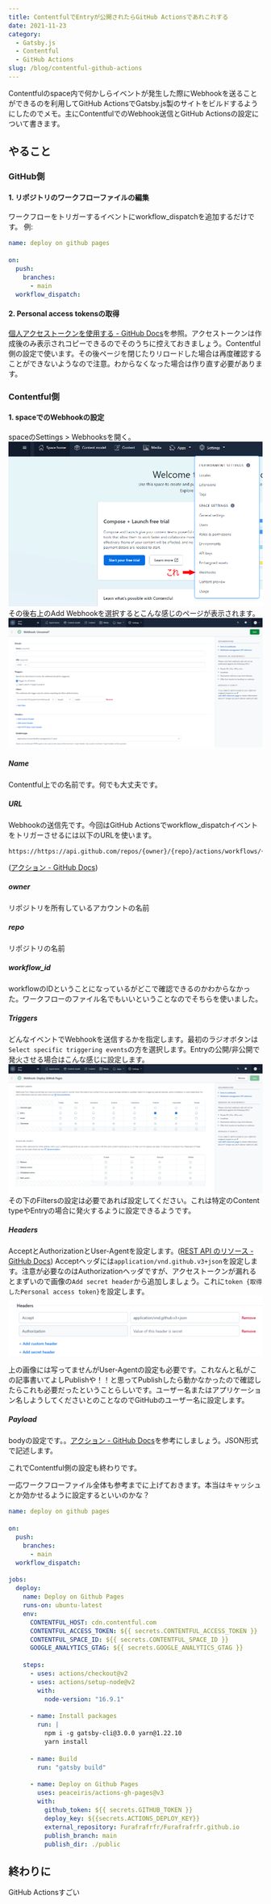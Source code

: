```yaml
---
title: ContentfulでEntryが公開されたらGitHub Actionsであれこれする
date: 2021-11-23
category:
  - Gatsby.js
  - Contentful
  - GitHub Actions
slug: /blog/contentful-github-actions
---
```


Contentfulのspace内で何かしらイベントが発生した際にWebhookを送ることができるのを利用してGitHub ActionsでGatsby.js製のサイトをビルドするようにしたのでメモ。主にContentfulでのWebhook送信とGitHub Actionsの設定について書きます。

## やること
### GitHub側
#### 1. リポジトリのワークフローファイルの編集
ワークフローをトリガーするイベントにworkflow_dispatchを追加するだけです。
例:

```yml
name: deploy on github pages

on:
  push:
    branches:
      - main
  workflow_dispatch:
```
#### 2. Personal access tokensの取得
[個人アクセストークンを使用する - GitHub Docs](https://docs.github.com/ja/authentication/keeping-your-account-and-data-secure/creating-a-personal-access-token)を参照。アクセストークンは作成後のみ表示されコピーできるのでそのうちに控えておきましょう。Contentful側の設定で使います。その後ページを閉じたりリロードした場合は再度確認することができないようなので注意。わからなくなった場合は作り直す必要があります。

### Contentful側
#### 1. spaceでのWebhookの設定
spaceのSettings > Webhooksを開く。
![where is webhook](./img/webhook.png)
その後右上のAdd Webhookを選択するとこんな感じのページが表示されます。
![webhook settings](./img/setting.png)

##### Name
Contentful上での名前です。何でも大丈夫です。

##### URL
Webhookの送信先です。今回はGitHub Actionsでworkflow_dispatchイベントをトリガーさせるには以下のURLを使います。

```url
https://https://api.github.com/repos/{owner}/{repo}/actions/workflows/{workflow_id}/dispatches
```

([アクション - GitHub Docs](https://docs.github.com/ja/rest/reference/actions#create-a-workflow-dispatch-event))
##### owner
  リポジトリを所有しているアカウントの名前
##### repo
  リポジトリの名前
##### workflow_id
  workflowのIDということになっているがどこで確認できるのかわからなかった。ワークフローのファイル名でもいいということなのでそちらを使いました。

##### Triggers
どんなイベントでWebhookを送信するかを指定します。最初のラジオボタンは`Select specific triggering events`の方を選択します。Entryの公開/非公開で発火させる場合はこんな感じに設定します。
![content event settings](./img/content-event-setting.png)
その下のFiltersの設定は必要であれば設定してください。これは特定のContent typeやEntryの場合に発火するように設定できるようです。

##### Headers
AcceptとAuthorizationとUser-Agentを設定します。([REST API のリソース - GitHub Docs](https://docs.github.com/ja/rest/overview/resources-in-the-rest-api))
Acceptヘッダには`application/vnd.github.v3+json`を設定します。注意が必要なのはAuthorizationヘッダですが、アクセストークンが漏れるとまずいので画像の`Add secret header`から追加しましょう。これに`token {取得したPersonal access token}`を設定します。
![Header settings](./img/header.png)

上の画像には写ってませんがUser-Agentの設定も必要です。これなんと私がこの記事書いてよしPublishや！！と思ってPublishしたら動かなかったので確認したらこれも必要だったということらしいです。ユーザー名またはアプリケーション名しようしてくださいとのことなのでGitHubのユーザー名に設定します。

##### Payload
bodyの設定です。。[アクション - GitHub Docs](https://docs.github.com/ja/rest/reference/actions#create-a-workflow-dispatch-event)を参考にしましょう。JSON形式で記述します。

これでContentful側の設定も終わりです。

一応ワークフローファイル全体も参考までに上げておきます。本当はキャッシュとか効かせるように設定するといいのかな？

```yml
name: deploy on github pages

on:
  push:
    branches:
      - main
  workflow_dispatch:

jobs:
  deploy:
    name: Deploy on Github Pages
    runs-on: ubuntu-latest
    env:
      CONTENTFUL_HOST: cdn.contentful.com
      CONTENTFUL_ACCESS_TOKEN: ${{ secrets.CONTENTFUL_ACCESS_TOKEN }}
      CONTENTFUL_SPACE_ID: ${{ secrets.CONTENTFUL_SPACE_ID }}
      GOOGLE_ANALYTICS_GTAG: ${{ secrets.GOOGLE_ANALYTICS_GTAG }}

    steps:
      - uses: actions/checkout@v2
      - uses: actions/setup-node@v2
        with:
          node-version: "16.9.1"

      - name: Install packages
        run: |
          npm i -g gatsby-cli@3.0.0 yarn@1.22.10
          yarn install

      - name: Build
        run: "gatsby build"

      - name: Deploy on Github Pages
        uses: peaceiris/actions-gh-pages@v3
        with:
          github_token: ${{ secrets.GITHUB_TOKEN }}
          deploy_key: ${{secrets.ACTIONS_DEPLOY_KEY}}
          external_repository: Furafrafrfr/Furafrafrfr.github.io
          publish_branch: main
          publish_dir: ./public
 ```

## 終わりに
GitHub Actionsすごい